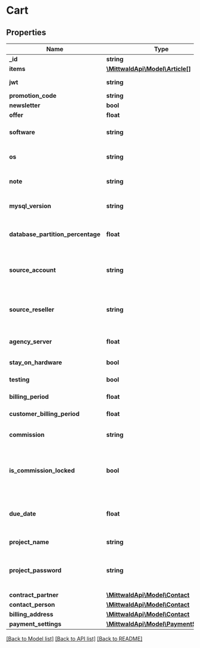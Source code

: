 # Cart

## Properties
Name | Type | Description | Notes
------------ | ------------- | ------------- | -------------
**_id** | **string** |  | [optional] 
**items** | [**\MittwaldApi\Model\Article[]**](Article.md) |  | [optional] 
**jwt** | **string** | Set a new jwt for this cart. | [optional] 
**promotion_code** | **string** |  | [optional] 
**newsletter** | **bool** |  | [optional] 
**offer** | **float** |  | [optional] 
**software** | **string** | The software to install for the order. | [optional] 
**os** | **string** | The operating system to install for the order. | [optional] 
**note** | **string** | Store a customer note for the order. | [optional] 
**mysql_version** | **string** | The MySQL-Version to use for the order. | [optional] 
**database_partition_percentage** | **float** | The database partition ratio. Must be between 20 &amp; 80 %. | [optional] 
**source_account** | **string** | Only for upgrades/extract: The UID or name of the source account. | [optional] 
**source_reseller** | **string** | Only for upgrades/extract: The UID or name of the source reseller. | [optional] 
**agency_server** | **float** | The UID of the target agency server. | [optional] 
**stay_on_hardware** | **bool** | Keep your existing hardware | [optional] 
**testing** | **bool** | Is order an testaccount? | [optional] 
**billing_period** | **float** | Billing period for main order item | [optional] 
**customer_billing_period** | **float** | Billing period for whole customer | [optional] 
**commission** | **string** | The code from the partnerprogram | [optional] 
**is_commission_locked** | **bool** | If enabled, nobody can remove/change the commission code. Default&#x3D;false | [optional] 
**due_date** | **float** | Unix timestamp of the due date of the order (wish order execution date). | [optional] 
**project_name** | **string** | Your description for the account. | [optional] 
**project_password** | **string** | Your password for the account. Will be encrypted after setting this value. | [optional] 
**contract_partner** | [**\MittwaldApi\Model\Contact**](Contact.md) |  | [optional] 
**contact_person** | [**\MittwaldApi\Model\Contact**](Contact.md) |  | [optional] 
**billing_address** | [**\MittwaldApi\Model\Contact**](Contact.md) |  | [optional] 
**payment_settings** | [**\MittwaldApi\Model\PaymentSettings**](PaymentSettings.md) |  | [optional] 

[[Back to Model list]](../README.md#documentation-for-models) [[Back to API list]](../README.md#documentation-for-api-endpoints) [[Back to README]](../README.md)



